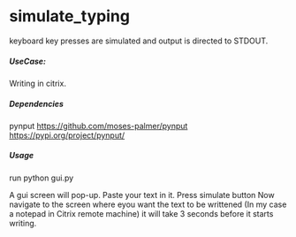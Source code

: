 # simulate_typing
keyboard key presses are simulated and output is directed to STDOUT.

##### UseCase:
Writing in citrix.

##### Dependencies
pynput
https://github.com/moses-palmer/pynput
https://pypi.org/project/pynput/

##### Usage
run python gui.py

A gui screen will pop-up.
Paste your text in it.
Press simulate button
Now navigate to the screen where eyou want the text to be writtened (In my case a notepad in Citrix remote machine)
it will take 3 seconds before it starts writing.
